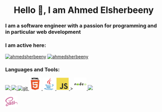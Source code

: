 <h1 align='center'>Hello 👋, I am Ahmed Elsherbeeny</h1>
<h3>I am a software engineer with a passion for programming and in particular web development</h3>


<h3 align="left">I am active here: </h3>



<p> 
  <a href="https://www.linkedin.com/in/ahmed-sherbeeny-b6711116b"><img src="https://img.icons8.com/ios-filled/50/000000/linkedin.png" align="center" alt="ahmedsherbeeny"/></a>
  <a href="https://instagram.com/sherbeenyahmed_10"> <img src="https://img.icons8.com/glyph-neue/64/000000/instagram-new.png" alt="ahmedsherbeeny" align="center"/></a>
  </p>
  <h3 align="left">Languages and Tools:</h3>
  <p align="left">   <a href="https://getbootstrap.com" target="_blank"> <img src="https://img.icons8.com/color/48/000000/bootstrap.png"/> </a> <a href="https://www.w3schools.com/css/" target="_blank"> <img src="https://img.icons8.com/color/48/000000/css3.png"/>   </a>  </a> <a href="https://git-scm.com/" target="_blank"> <img src="https://www.vectorlogo.zone/logos/git-scm/git-scm-icon.svg" alt="git" width="40" height="40"/> </a> <a href="https://www.w3.org/html/" target="_blank"> <img src="https://raw.githubusercontent.com/devicons/devicon/master/icons/html5/html5-original-wordmark.svg" alt="html5" width="40" height="40"/> </a> <a href="https://www.java.com" target="_blank"> <img src="https://raw.githubusercontent.com/devicons/devicon/master/icons/java/java-original.svg" alt="java" width="40" height="40"/> </a> <a href="https://developer.mozilla.org/en-US/docs/Web/JavaScript" target="_blank"> <img src="https://raw.githubusercontent.com/devicons/devicon/master/icons/javascript/javascript-original.svg" alt="javascript" width="40" height="40"/> </a> > </a> <a href="https://nodejs.org" target="_blank"> <img src="https://raw.githubusercontent.com/devicons/devicon/master/icons/nodejs/nodejs-original-wordmark.svg" alt="nodejs" width="40" height="40"/> </a> 
  <a href="https://https://www.mysql.com/" target="_blank"> <img src="https://img.icons8.com/external-others-phat-plus/64/000000/external-connection-browser-and-interface-blue-others-phat-plus-6.png"/> </a>
  
   <a href="https://sass-lang.com" target="_blank"> <img src="https://raw.githubusercontent.com/devicons/devicon/master/icons/sass/sass-original.svg" alt="sass" width="40" height="40"/> </a> </p>
